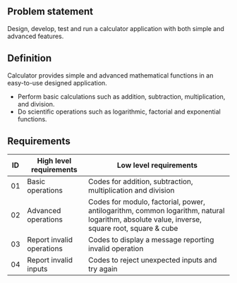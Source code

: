 ## Problem statement

Design, develop, test and run a calculator application with both simple and advanced features.

## Definition

Calculator provides simple and advanced mathematical functions in an easy-to-use designed application.

* Perform basic calculations such as addition, subtraction, multiplication, and division.
* Do scientific operations such as logarithmic, factorial and exponential functions.

## Requirements

| ID | High level requirements | Low level requirements |
| -- | ------------------------|------------------------|
| 01 | Basic operations        | Codes for addition, subtraction, multiplication and division |
| 02 | Advanced operations     | Codes for modulo, factorial, power, antilogarithm, common logarithm, natural logarithm, absolute value, inverse, square root, square & cube |
| 03 | Report invalid operations | Codes to display a message reporting invalid operation |
| 04 | Report invalid inputs   | Codes to reject unexpected inputs and try again |
